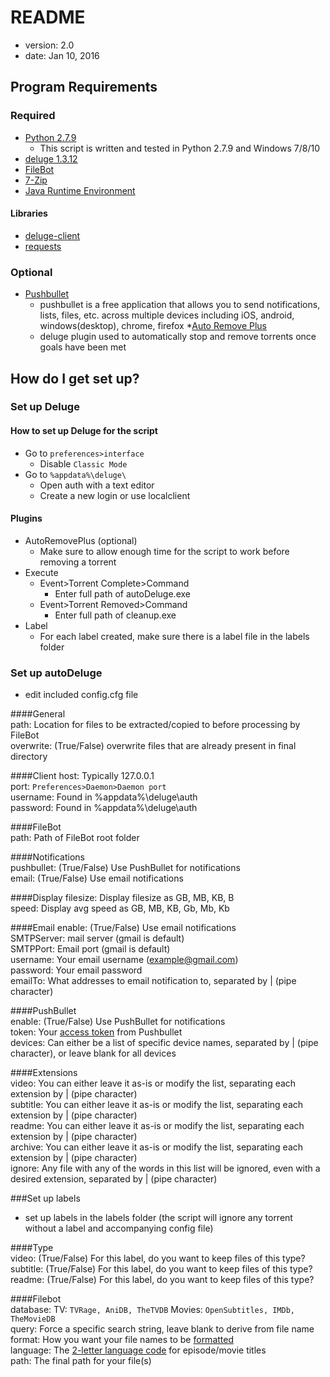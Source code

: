 # README

* version: 2.0
* date: Jan 10, 2016

## Program Requirements
### Required
* [Python 2.7.9](https://www.python.org/downloads/)
	* This script is written and tested in Python 2.7.9 and Windows 7/8/10
* [deluge 1.3.12](http://dev.deluge-torrent.org/wiki/Download)
* [FileBot](http://www.filebot.net/#download)
* [7-Zip](http://www.7-zip.org/download.html)
* [Java Runtime Environment](https://java.com/en/download/manual.jsp)
#### Libraries
* [deluge-client](https://pypi.python.org/pypi/deluge-client/1.0.2)
* [requests](https://pypi.python.org/pypi/requests/2.9.1)
### Optional
* [Pushbullet](https://www.pushbullet.com/)
	* pushbullet is a free application that allows you to send notifications, lists, files, etc. 
	across multiple devices including iOS, android, windows(desktop), chrome, firefox
*[Auto Remove Plus](http://forum.deluge-torrent.org/viewtopic.php?f=9&t=47243)
	* deluge plugin used to automatically stop and remove torrents once goals have been met

## How do I get set up?

### Set up Deluge
#### How to set up Deluge for the script
* Go to `preferences>interface`
	* Disable `Classic Mode`
* Go to `%appdata%\deluge\`
	* Open auth with a text editor
	* Create a new login or use localclient
#### Plugins
* AutoRemovePlus (optional)
	* Make sure to allow enough time for the script to work before removing a torrent
* Execute
	* Event>Torrent Complete>Command
		* Enter full path of autoDeluge.exe
	* Event>Torrent Removed>Command
		* Enter full path of cleanup.exe
* Label
	* For each label created, make sure there is a label file in the labels folder

### Set up autoDeluge
* edit included config.cfg file

####General   
path: Location for files to be extracted/copied to before processing by FileBot  
overwrite: (True/False) overwrite files that are already present in final directory  

####Client
host: Typically 127.0.0.1  
port: `Preferences>Daemon>Daemon port`  
username: Found in %appdata%\deluge\auth  
password: Found in %appdata%\deluge\auth  

####FileBot  
path: Path of FileBot root folder  

####Notifications  
pushbullet: (True/False) Use PushBullet for notifications  
email: (True/False) Use email notifications  

####Display
filesize: Display filesize as GB, MB, KB, B  
speed: Display avg speed as GB, MB, KB, Gb, Mb, Kb  

####Email
enable: (True/False) Use email notifications  
SMTPServer: mail server (gmail is default)  
SMTPPort: Email port (gmail is default)  
username: Your email username (example@gmail.com)  
password: Your email password  
emailTo: What addresses to email notification to, separated by | (pipe character)  

####PushBullet   
enable: (True/False) Use PushBullet for notifications   
token: Your [access token](https://www.pushbullet.com/account) from Pushbullet  
devices: Can either be a list of specific device names, separated by | (pipe character), or leave blank for all devices  

####Extensions   
video: You can either leave it as-is or modify the list, separating each extension by | (pipe character)  
subtitle: You can either leave it as-is or modify the list, separating each extension by | (pipe character)  
readme: You can either leave it as-is or modify the list, separating each extension by | (pipe character)  
archive: You can either leave it as-is or modify the list, separating each extension by | (pipe character)  
ignore: Any file with any of the words in this list will be ignored, even with a desired extension, separated by  | (pipe character)  

###Set up labels
* set up labels in the labels folder (the script will ignore any torrent without a label and accompanying config file)  

####Type   
video: (True/False) For this label, do you want to keep files of this type?  
subtitle: (True/False) For this label, do you want to keep files of this type?  
readme: (True/False) For this label, do you want to keep files of this type?  

####Filebot  
database: TV: `TVRage, AniDB, TheTVDB` Movies: `OpenSubtitles, IMDb, TheMovieDB`  
query: Force a specific search string, leave blank to derive from file name  
format: How you want your file names to be [formatted](http://www.filebot.net/naming.html)  
language: The [2-letter language code](http://en.wikipedia.org/wiki/List_of_ISO_639-1_codes) for episode/movie titles   
path: The final path for your file(s)